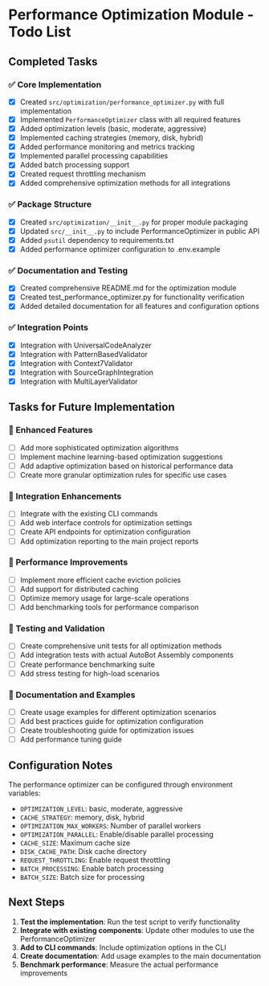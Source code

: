 # Performance Optimization Module - Todo List

## Completed Tasks

### ✅ Core Implementation
- [x] Created `src/optimization/performance_optimizer.py` with full implementation
- [x] Implemented `PerformanceOptimizer` class with all required features
- [x] Added optimization levels (basic, moderate, aggressive)
- [x] Implemented caching strategies (memory, disk, hybrid)
- [x] Added performance monitoring and metrics tracking
- [x] Implemented parallel processing capabilities
- [x] Added batch processing support
- [x] Created request throttling mechanism
- [x] Added comprehensive optimization methods for all integrations

### ✅ Package Structure
- [x] Created `src/optimization/__init__.py` for proper module packaging
- [x] Updated `src/__init__.py` to include PerformanceOptimizer in public API
- [x] Added `psutil` dependency to requirements.txt
- [x] Added performance optimizer configuration to .env.example

### ✅ Documentation and Testing
- [x] Created comprehensive README.md for the optimization module
- [x] Created test_performance_optimizer.py for functionality verification
- [x] Added detailed documentation for all features and configuration options

### ✅ Integration Points
- [x] Integration with UniversalCodeAnalyzer
- [x] Integration with PatternBasedValidator
- [x] Integration with Context7Validator
- [x] Integration with SourceGraphIntegration
- [x] Integration with MultiLayerValidator

## Tasks for Future Implementation

### 🔄 Enhanced Features
- [ ] Add more sophisticated optimization algorithms
- [ ] Implement machine learning-based optimization suggestions
- [ ] Add adaptive optimization based on historical performance data
- [ ] Create more granular optimization rules for specific use cases

### 🔄 Integration Enhancements
- [ ] Integrate with the existing CLI commands
- [ ] Add web interface controls for optimization settings
- [ ] Create API endpoints for optimization configuration
- [ ] Add optimization reporting to the main project reports

### 🔄 Performance Improvements
- [ ] Implement more efficient cache eviction policies
- [ ] Add support for distributed caching
- [ ] Optimize memory usage for large-scale operations
- [ ] Add benchmarking tools for performance comparison

### 🔄 Testing and Validation
- [ ] Create comprehensive unit tests for all optimization methods
- [ ] Add integration tests with actual AutoBot Assembly components
- [ ] Create performance benchmarking suite
- [ ] Add stress testing for high-load scenarios

### 🔄 Documentation and Examples
- [ ] Create usage examples for different optimization scenarios
- [ ] Add best practices guide for optimization configuration
- [ ] Create troubleshooting guide for optimization issues
- [ ] Add performance tuning guide

## Configuration Notes

The performance optimizer can be configured through environment variables:

- `OPTIMIZATION_LEVEL`: basic, moderate, aggressive
- `CACHE_STRATEGY`: memory, disk, hybrid
- `OPTIMIZATION_MAX_WORKERS`: Number of parallel workers
- `OPTIMIZATION_PARALLEL`: Enable/disable parallel processing
- `CACHE_SIZE`: Maximum cache size
- `DISK_CACHE_PATH`: Disk cache directory
- `REQUEST_THROTTLING`: Enable request throttling
- `BATCH_PROCESSING`: Enable batch processing
- `BATCH_SIZE`: Batch size for processing

## Next Steps

1. **Test the implementation**: Run the test script to verify functionality
2. **Integrate with existing components**: Update other modules to use the PerformanceOptimizer
3. **Add to CLI commands**: Include optimization options in the CLI
4. **Create documentation**: Add usage examples to the main documentation
5. **Benchmark performance**: Measure the actual performance improvements